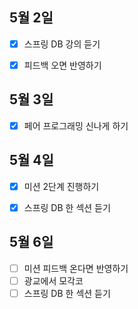 ## 5월 2일

- [x] 스프링 DB 강의 듣기
- [x] 피드백 오면 반영하기



## 5월 3일

- [x] 페어 프로그래밍 신나게 하기



## 5월 4일

- [x] 미션 2단계 진행하기
- [x] 스프링 DB 한 섹션 듣기



## 5월 6일

- [ ] 미션 피드백 온다면 반영하기
- [ ] 광교에서 모각코
- [ ] 스프링 DB 한 섹션 듣기